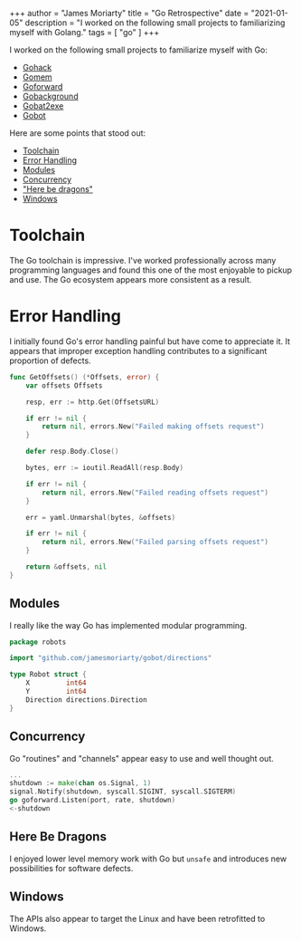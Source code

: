 +++
author = "James Moriarty"
title = "Go Retrospective"
date = "2021-01-05"
description = "I worked on the following small projects to familiarizing myself with Golang."
tags = [
  "go"
]
+++

I worked on the following small projects to familiarize myself with Go:

- [Gohack](https://github.com/jamesmoriarty/gohack)
- [Gomem](https://github.com/jamesmoriarty/gomem)
- [Goforward](https://github.com/jamesmoriarty/goforward)
- [Gobackground](https://github.com/jamesmoriarty/gobackground)
- [Gobat2exe](https://github.com/jamesmoriarty/gobat2exe)
- [Gobot](https://github.com/jamesmoriarty/gobot)

Here are some points that stood out:

- [Toolchain](#toolchain)
- [Error Handling](#error-handling)
- [Modules](#modules)
- [Concurrency](#concurrency)
- ["Here be dragons"](#here-be-dragons)
- [Windows](#windows)

# Toolchain

The Go toolchain is impressive. I've worked professionally across many programming languages and found this one of the most enjoyable to pickup and use. The Go ecosystem appears more consistent as a result.

# Error Handling

I initially found Go's error handling painful but have come to appreciate it. It appears that improper exception handling contributes to a significant proportion of defects.

```go
func GetOffsets() (*Offsets, error) {
	var offsets Offsets

	resp, err := http.Get(OffsetsURL)

	if err != nil {
		return nil, errors.New("Failed making offsets request")
	}

	defer resp.Body.Close()

	bytes, err := ioutil.ReadAll(resp.Body)

	if err != nil {
		return nil, errors.New("Failed reading offsets request")
	}

	err = yaml.Unmarshal(bytes, &offsets)

	if err != nil {
		return nil, errors.New("Failed parsing offsets request")
	}

	return &offsets, nil
}
```

## Modules

I really like the way Go has implemented modular programming.

```go
package robots

import "github.com/jamesmoriarty/gobot/directions"

type Robot struct {
	X         int64
	Y         int64
	Direction directions.Direction
}
```

## Concurrency

Go "routines" and "channels" appear easy to use and well thought out.

```go
...
shutdown := make(chan os.Signal, 1)
signal.Notify(shutdown, syscall.SIGINT, syscall.SIGTERM)
go goforward.Listen(port, rate, shutdown)
<-shutdown
```

## Here Be Dragons

I enjoyed lower level memory work with Go but `unsafe` and introduces new possibilities for software defects.

## Windows

The APIs also appear to target the Linux and have been retrofitted to Windows.